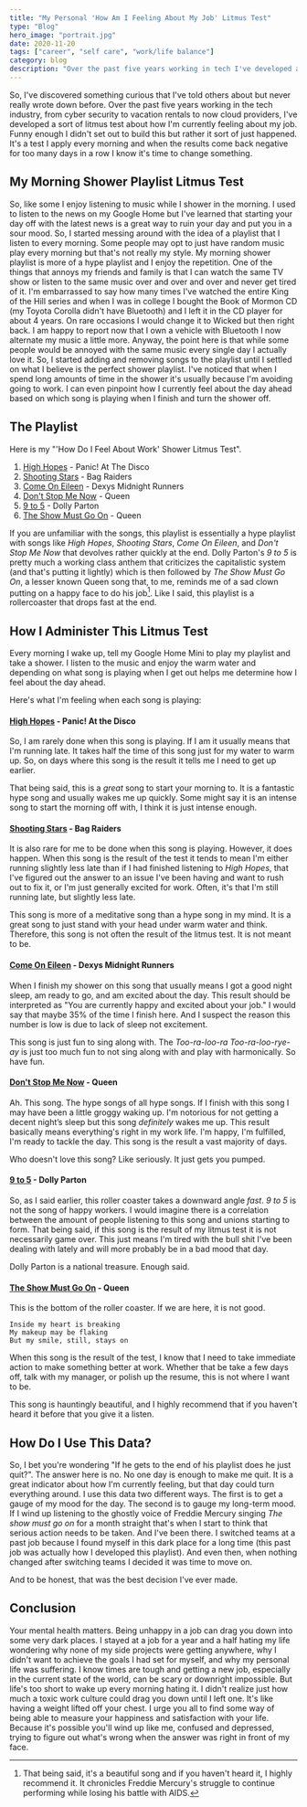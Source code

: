 ```yaml
---
title: "My Personal 'How Am I Feeling About My Job' Litmus Test"
type: "Blog"
hero_image: "portrait.jpg"
date: 2020-11-20
tags: ["career", "self care", "work/life balance"]
category: blog
description: "Over the past five years working in tech I've developed a sort of litmus test that I perform every morning to gauge how I currently feel about my job and how my career is progressing. And I do it all with a morning playlist."
---
```


So, I've discovered something curious that I've told others about but never
really wrote down before. Over the past five years working in the tech industry,
from cyber security to vacation rentals to now cloud providers, I've developed
a sort of litmus test about how I'm currently feeling about my job. Funny enough
I didn't set out to build this but rather it sort of just happened. It's a test
I apply every morning and when the results come back negative for too many days
in a row I know it's time to change something. 

## My Morning Shower Playlist Litmus Test
So, like some I enjoy listening to music while I shower in the morning. I used
to listen to the news on my Google Home but I've learned that starting your day
off with the latest news is a great way to ruin your day and put you in a sour
mood. So, I started messing around with the idea of a playlist that I listen to
every morning. Some people may opt to just have random music play every morning
but that's not really my style. My morning shower playlist is more of a hype
playlist and I enjoy the repetition. One of the things that annoys
my friends and family is that I can watch the same TV show or listen to the same
music over and over and over and never get tired of it. I'm embarrassed to say 
how many times I've watched the entire King of the Hill series and when I was
in college I bought the Book of Mormon CD (my Toyota Corolla didn't have Bluetooth)
and I left it in the CD player for about 4 years. On rare occasions I would change
it to Wicked but then right back. I am happy to report now that I own a vehicle
with Bluetooth I now alternate my music a little more. Anyway, the point here
is that while some people would be annoyed with the same music every single day
I actually love it. So, I started adding and removing songs to the playlist until
I settled on what I believe is the perfect shower playlist. I've noticed that when
I spend long amounts of time in the shower it's usually because I'm avoiding 
going to work. I can even pinpoint how I currently feel about the day ahead
based on which song is playing when I finish and turn the shower off.


## The Playlist
Here is my "'How Do I Feel About Work' Shower Litmus Test".

1. [High Hopes](https://www.youtube.com/watch?v=IPXIgEAGe4U) - Panic! At The Disco
1. [Shooting Stars](https://www.youtube.com/watch?v=O-MQC_G9jTU) - Bag Raiders
1. [Come On Eileen](https://www.youtube.com/watch?v=GbpnAGajyMc) - Dexys Midnight Runners
1. [Don't Stop Me Now](https://www.youtube.com/watch?v=HgzGwKwLmgM) - Queen
1. [9 to 5](https://www.youtube.com/watch?v=UbxUSsFXYo4) - Dolly Parton
1. [The Show Must Go On](https://www.youtube.com/watch?v=huc7IL7b8S8) - Queen

If you are unfamiliar with the songs, this playlist is essentially a hype playlist
with songs like *High Hopes*, *Shooting Stars*, *Come On Eileen*, and *Don't Stop Me Now*
that devolves rather quickly at the end. Dolly Parton's *9 to 5* is pretty much a working class
anthem that criticizes the capitalistic system (and that's putting it lightly)
which is then followed by *The Show Must Go On*, a lesser known Queen song that,
to me, reminds me of a sad clown putting on a happy face to do his job[^1]. Like I 
said, this playlist is a rollercoaster that drops fast at the end. 

[^1]: That being said, it's a beautiful song and if you haven't heard it, I highly recommend it. It chronicles Freddie Mercury's struggle to continue performing while losing his battle with AIDS.

## How I Administer This Litmus Test
Every morning I wake up, tell my Google Home Mini to play my playlist and take
a shower. I listen to the music and enjoy the warm water and depending on what
song is playing when I get out helps me determine how I feel about the day ahead.

Here's what I'm feeling when each song is playing:

#### [High Hopes](https://www.youtube.com/watch?v=IPXIgEAGe4U) - Panic! At the Disco
So, I am rarely done when this song is playing. If I am it usually means that I'm
running late. It takes half the time of this song just for my water to warm up.
So, on days where this song is the result it tells me I need to get up earlier.

That being said, this is a *great* song to start your morning to. It is a fantastic
hype song and usually wakes me up quickly. Some might say it is an intense
song to start the morning off with, I think it is just intense enough.

#### [Shooting Stars](https://www.youtube.com/watch?v=O-MQC_G9jTU) - Bag Raiders
It is also rare for me to be done when this song is playing. However, it does happen.
When this song is the result of the test it tends to mean I'm either running slightly
less late than if I had finished listening to *High Hopes*, that I've figured out
the answer to an issue I've been having and want to rush out to fix it, or I'm 
just generally excited for work. Often, it's that I'm still running
late, but slightly less late.

This song is more of a meditative song than a hype song in my mind. It is a great
song to just stand with your head under warm water and think. Therefore, this song
is not often the result of the litmus test. It is not meant to be.

#### [Come On Eileen](https://www.youtube.com/watch?v=GbpnAGajyMc) - Dexys Midnight Runners
When I finish my shower on this song that usually means I got a good night
sleep, am ready to go, and am excited about the day. This result should be
interpreted as "You are currently happy and excited about your job." I would say
that maybe 35% of the time I finish here. And I suspect the reason this number
is low is due to lack of sleep not excitement.

This song is just fun to sing along with. The *Too-ra-loo-ra Too-ra-loo-rye-ay* 
is just too much fun to not sing along with and play with harmonically. So have
fun.

#### [Don't Stop Me Now](https://www.youtube.com/watch?v=HgzGwKwLmgM) - Queen
Ah. This song. The hype songs of all hype songs. If I finish with this song
I may have been a little groggy waking up. I'm notorious for not getting a 
decent night’s sleep but this song _definitely_ wakes me up. This result basically
means everything's right in my work life. I'm happy, I'm fulfilled, I'm ready to
tackle the day. This song is the result a vast majority of days. 

Who doesn't love this song? Like seriously. It just gets you pumped.

#### [9 to 5](https://www.youtube.com/watch?v=UbxUSsFXYo4) - Dolly Parton
So, as I said earlier, this roller coaster takes a downward angle _fast_. *9 to 5*
is not the song of happy workers. I would imagine there is a correlation between
the amount of people listening to this song and unions starting to form. That
being said, if this song is the result of my litmus test it is not necessarily 
game over. This just means I'm tired with the bull shit I've been dealing with
lately and will more probably be in a bad mood that day.

Dolly Parton is a national treasure. Enough said.

#### [The Show Must Go On](https://www.youtube.com/watch?v=huc7IL7b8S8) - Queen
This is the bottom of the roller coaster. If we are here, it is not good. 
```
Inside my heart is breaking
My makeup may be flaking
But my smile, still, stays on
```
When this song is the result of the test, I know that I need to take immediate
action to make something better at work. Whether that be take a few days off,
talk with my manager, or polish up the resume, this is not where I want to be.

This song is hauntingly beautiful, and I highly recommend that if you haven't
heard it before that you give it a listen. 

## How Do I Use This Data?
So, I bet you're wondering "If he gets to the end of his playlist does he just
quit?". The answer here is no. No one day is enough to make me quit. It is a 
great indicator about how I'm currently feeling, but that day could turn
everything around. I use this data two different ways. The first is to get a 
gauge of my mood for the day. The second is to gauge my long-term mood. If
I wind up listening to the ghostly voice of Freddie Mercury singing *The show
must go on* for a month straight that's when I start to think that serious action
needs to be taken. And I've been there. I switched teams at a past job because
I found myself in this dark place for a long time (this past job was actually
how I developed this playlist). And even then, when nothing changed after switching
teams I decided it was time to move on. 

And to be honest, that was the best decision I've ever made.

## Conclusion
Your mental health matters. Being unhappy in a job can drag you down into some
very dark places. I stayed at a job for a year and a half hating my life wondering
why none of my side projects were getting anywhere, why I didn't want to achieve
the goals I had set for myself, and why my personal life was suffering. I know
times are tough and getting a new job, especially in the current state of the world,
can be scary or downright impossible. But life's too short to wake up every morning
hating it. I didn't realize just how much a toxic work culture could drag you
down until I left one. It's like having a weight lifted off your chest. I urge
you all to find some way of being able to measure your happiness and satisfaction
with your life. Because it's possible you'll wind up like me, confused and depressed,
trying to figure out what's wrong when the answer was right in front of my face.
